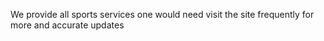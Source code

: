 We provide all sports services one would need 
visit the site frequently for more and accurate updates
